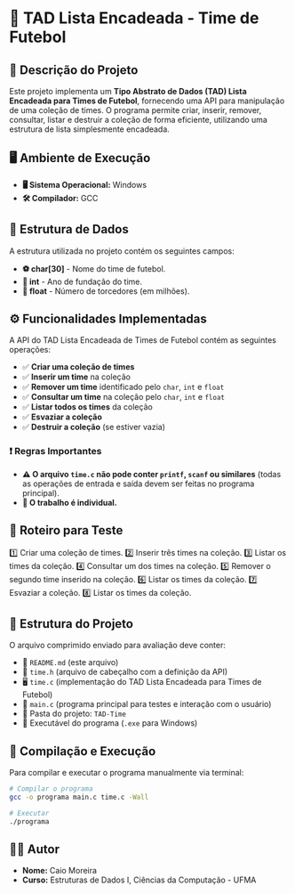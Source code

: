 # 📌 TAD Lista Encadeada - Time de Futebol

## 📖 Descrição do Projeto
Este projeto implementa um **Tipo Abstrato de Dados (TAD) Lista Encadeada para Times de Futebol**, fornecendo uma API para manipulação de uma coleção de times. O programa permite criar, inserir, remover, consultar, listar e destruir a coleção de forma eficiente, utilizando uma estrutura de lista simplesmente encadeada.

## 🖥️ Ambiente de Execução
- **🖥️ Sistema Operacional:** Windows
- **🛠️ Compilador:** GCC

## 📌 Estrutura de Dados
A estrutura utilizada no projeto contém os seguintes campos:
- **⚽ char[30]** - Nome do time de futebol.
- **📅 int** - Ano de fundação do time.
- **👥 float** - Número de torcedores (em milhões).

## ⚙️ Funcionalidades Implementadas
A API do TAD Lista Encadeada de Times de Futebol contém as seguintes operações:
- ✅ **Criar uma coleção de times**
- ✅ **Inserir um time** na coleção
- ✅ **Remover um time** identificado pelo `char`, `int` e `float`
- ✅ **Consultar um time** na coleção pelo `char`, `int` e `float`
- ✅ **Listar todos os times** da coleção
- ✅ **Esvaziar a coleção**
- ✅ **Destruir a coleção** (se estiver vazia)

### ❗ Regras Importantes
- **⚠️ O arquivo `time.c` não pode conter `printf`, `scanf` ou similares** (todas as operações de entrada e saída devem ser feitas no programa principal).
- **📌 O trabalho é individual.**

## 🔄 Roteiro para Teste
1️⃣ Criar uma coleção de times.
2️⃣ Inserir três times na coleção.
3️⃣ Listar os times da coleção.
4️⃣ Consultar um dos times na coleção.
5️⃣ Remover o segundo time inserido na coleção.
6️⃣ Listar os times da coleção.
7️⃣ Esvaziar a coleção.
8️⃣ Listar os times da coleção.

## 📂 Estrutura do Projeto
O arquivo comprimido enviado para avaliação deve conter:
- 📄 `README.md` (este arquivo)
- 📌 `time.h` (arquivo de cabeçalho com a definição da API)
- 🖥️ `time.c` (implementação do TAD Lista Encadeada para Times de Futebol)
- 🎯 `main.c` (programa principal para testes e interação com o usuário)
- 🔧 Pasta do projeto: `TAD-Time`
- 🔧 Executável do programa (`.exe` para Windows)

## 🚀 Compilação e Execução
Para compilar e executar o programa manualmente via terminal:

```sh
# Compilar o programa
gcc -o programa main.c time.c -Wall

# Executar
./programa
```

## 👨‍💻 Autor
- **Nome:** Caio Moreira
- **Curso:** Estruturas de Dados I, Ciências da Computação - UFMA

